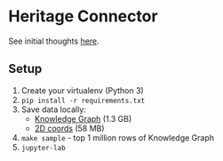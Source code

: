 # Heritage Connector

See initial thoughts [here](./thoughts.md).

## Setup
1. Create your virtualenv (Python 3)
1. `pip install -r requirements.txt`
1. Save data locally:
    - [Knowledge Graph](https://heritageconnector.s3.eu-west-2.amazonaws.com/rdf/hc_dump_latest.nt) (1.3 GB)
    - [2D coords](https://heritageconnector.s3.eu-west-2.amazonaws.com/visualisation/visualisation_data_with_clusters.tsv) (58 MB)
1. `make sample` - top 1 million rows of Knowledge Graph
1. `jupyter-lab`
